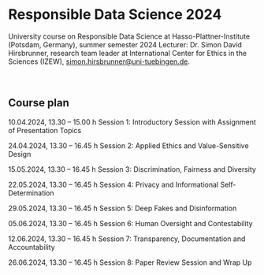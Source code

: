 # Responsible Data Science 2024
University course on Responsible Data Science at Hasso-Plattner-Institute (Potsdam, Germany), summer semester 2024
Lecturer: Dr. Simon David Hirsbrunner, research team leader at International Center for Ethics in the Sciences (IZEW), simon.hirsbrunner@uni-tuebingen.de.   
<br>
<br>




## Course plan

10.04.2024, 13.30 – 15.00 h
Session 1: Introductory Session with Assignment of Presentation Topics

24.04.2024, 13.30 – 16.45 h
Session 2: Applied Ethics and Value-Sensitive Design

15.05.2024, 13.30 – 16.45 h
Session 3: Discrimination, Fairness and Diversity

22.05.2024, 13.30 – 16.45 h
Session 4: Privacy and Informational Self-Determination

29.05.2024, 13.30 – 16.45 h
Session 5: Deep Fakes and Disinformation

05.06.2024, 13.30 – 16.45 h
Session 6: Human Oversight and Contestability

12.06.2024, 13.30 – 16.45 h
Session 7: Transparency, Documentation and Accountability

26.06.2024, 13.30 – 16.45 h
Session 8: Paper Review Session and Wrap Up

<br>
<br>
